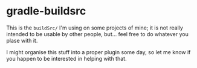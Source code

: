 # gradle-buildsrc

This is the `buildSrc/` I'm using on some projects of mine; it is not really intended to be usable by other people, but... feel free to do whatever you plase with it.

I might organise this stuff into a proper plugin some day, so let me know if you happen to be interested in helping with that.
